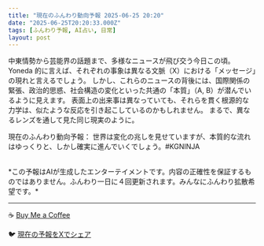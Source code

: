 ```yaml
---
title: "現在のふんわり動向予報 2025-06-25 20:20"
date: "2025-06-25T20:20:33.000Z"
tags: [ふんわり予報, AI占い, 日常]
layout: post
---
```


中東情勢から芸能界の話題まで、多様なニュースが飛び交う今日この頃。  Yoneda 的に言えば、それぞれの事象は異なる文脈（X）における「メッセージ」の現れと言えるでしょう。  しかし、これらのニュースの背後には、国際関係の緊張、政治的思惑、社会構造の変化といった共通の「本質」（A, B）が潜んでいるように見えます。 表面上の出来事は異なっていても、それらを貫く根源的な力学は、似たような反応を引き起こしているのかもしれません。  まるで、異なるレンズを通して見た同じ現実のように。


現在のふんわり動向予報：
世界は変化の兆しを見せていますが、本質的な流れはゆっくりと、しかし確実に進んでいくでしょう。#KGNINJA

<br>
*この予報はAIが生成したエンターテイメントです。内容の正確性を保証するものではありません。ふんわり一日に４回更新されます。みんなにふんわり拡散希望です。*

---
☕️ [Buy Me a Coffee](https://www.buymeacoffee.com/kgninja)

🐦 [現在の予報をXでシェア](https://twitter.com/intent/tweet?text=%E7%8F%BE%E5%9C%A8%E3%81%AE%E3%81%B5%E3%82%93%E3%82%8F%E3%82%8A%E4%BA%88%E5%A0%B1%3A%20%E3%80%8C%E4%B8%AD%E6%9D%B1%E6%83%85%E5%8B%A2%E3%81%8B%E3%82%89%E8%8A%B8%E8%83%BD%E7%95%8C%E3%81%AE%E8%A9%B1%E9%A1%8C%E3%81%BE%E3%81%A7%E3%80%81%E5%A4%9A%E6%A7%98%E3%81%AA%E3%83%8B%E3%83%A5%E3%83%BC%E3%82%B9%E3%81%8C%E9%A3%9B%E3%81%B3%E4%BA%A4%E3%81%86%E4%BB%8A%E6%97%A5%E3%81%93%E3%81%AE%E9%A0%83%E3%80%82%E3%80%8D%23KGNINJA%20%E7%B6%9A%E3%81%8D%E3%81%AF%E3%83%96%E3%83%AD%E3%82%B0%E3%81%A7%EF%BC%81%F0%9F%91%87&url=https%3A%2F%2Fkg-ninja.github.io%2FFunwariyoso%2F)

